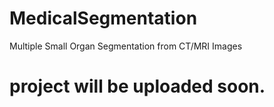 # MedicalSegmentation
Multiple Small Organ Segmentation from CT/MRI Images
# project will be uploaded soon.
